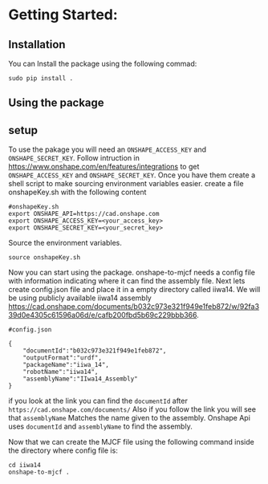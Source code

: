 # Getting Started:

## Installation
You can Install the package using the following commad:
 ```
 sudo pip install .
 ```
## Using the package

## setup
To use the pakage you will need an `ONSHAPE_ACCESS_KEY` and `ONSHAPE_SECRET_KEY`.
Follow intruction in https://www.onshape.com/en/features/integrations to get `ONSHAPE_ACCESS_KEY` and `ONSHAPE_SECRET_KEY`.
Once you have them create a shell script to make sourcing environment variables easier.
create a file onshapeKey.sh with the following content

```
#onshapeKey.sh
export ONSHAPE_API=https://cad.onshape.com
export ONSHAPE_ACCESS_KEY=<your_access_key>
export ONSHAPE_SECRET_KEY=<your_secret_key>
```

Source the environment variables.

```
source onshapeKey.sh
```

Now you can start using the package. onshape-to-mjcf  needs a config file with information indicating where it can find the assembly file.
Next lets create config.json file and place it in  a empty directory called iiwa14. We will be using publicly available iiwa14 assembly https://cad.onshape.com/documents/b032c973e321f949e1feb872/w/92fa339d0e4305c61596a06d/e/cafb200fbd5b69c229bbb366.

```
#config.json

{
    "documentId":"b032c973e321f949e1feb872",
    "outputFormat":"urdf",
    "packageName":"iiwa_14",
    "robotName":"iiwa14",
    "assemblyName":"IIwa14_Assembly"
}
```
if you look at the link you can find the `documentId` after `https://cad.onshape.com/documents/`
Also if you follow the link you will see that `assemblyName` Matches the name given to the assembly. Onshape Api uses `documentId` and `assemblyName` to find the assembly.

Now that we can create the MJCF file using the following command inside the directory where config file is:

```
cd iiwa14
onshape-to-mjcf .
```


